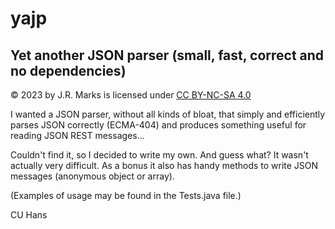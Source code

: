 # yajp
## Yet another JSON parser (small, fast, correct and no dependencies)

© 2023 by J.R. Marks is licensed under [CC BY-NC-SA 4.0](https://creativecommons.org/licenses/by-nc-sa/4.0/)

I wanted a JSON parser, without all kinds of bloat, that simply and efficiently parses JSON correctly (ECMA-404) and produces something useful for reading JSON REST messages...

Couldn't find it, so I decided to write my own. And guess what? It wasn't actually very difficult. As a bonus it also has handy methods to write JSON messages (anonymous object or array).

(Examples of usage may be found in the Tests.java file.)

CU Hans
